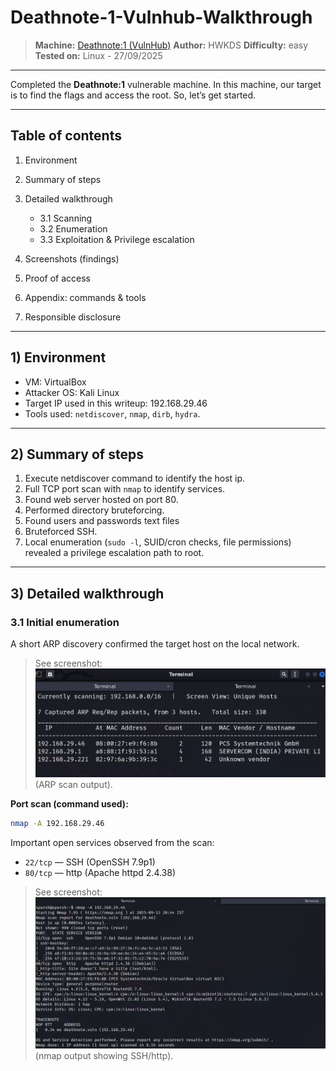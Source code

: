 # Deathnote-1-Vulnhub-Walkthrough

> **Machine:** [Deathnote:1 (VulnHub)](https://www.vulnhub.com/entry/deathnote-1,739/)
> **Author:** HWKDS
> **Difficulty:** easy
> **Tested on:** Linux - 27/09/2025

---


Completed the **Deathnote:1** vulnerable machine. In this machine, our target is to find the flags and access the root. So, let’s get started.


---

## Table of contents

1. Environment
2. Summary of steps
3. Detailed walkthrough

   * 3.1 Scanning
   * 3.2 Enumeration
   * 3.3 Exploitation & Privilege escalation
4. Screenshots (findings)
5. Proof of access
6. Appendix: commands & tools
7. Responsible disclosure

---

## 1) Environment

* VM: VirtualBox
* Attacker OS: Kali Linux
* Target IP used in this writeup: 192.168.29.46
* Tools used: `netdiscover`, `nmap`, `dirb`, `hydra`.

---

## 2) Summary of steps

1. Execute netdiscover command to identify the host ip.
2. Full TCP port scan with `nmap` to identify services.
3. Found web server hosted on port 80.
4. Performed directory bruteforcing.
5. Found users and passwords text files
6. Bruteforced SSH.
7. Local enumeration (`sudo -l`, SUID/cron checks, file permissions) revealed a privilege escalation path to root.

---

## 3) Detailed walkthrough

### 3.1 Initial enumeration

A short ARP discovery confirmed the target host on the local network.

> See screenshot: ![Screenshot](assets/1.png) (ARP scan output).

**Port scan (command used):**

```bash
nmap -A 192.168.29.46
```

Important open services observed from the scan:

* `22/tcp` — SSH (OpenSSH 7.9p1)
* `80/tcp` — http (Apache httpd 2.4.38)

> See screenshot: ![Screenshot](assets/2.png) (nmap output showing SSH/http).
